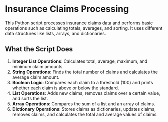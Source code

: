 # Insurance Claims Processing

This Python script processes insurance claims data and performs basic operations such as calculating totals, averages, and sorting. It uses different data structures like lists, arrays, and dictionaries.

## What the Script Does

1. **Integer List Operations**: Calculates total, average, maximum, and minimum claim amounts.
2. **String Operations**: Finds the total number of claims and calculates the average claim amount.
3. **Boolean Logic**: Compares each claim to a threshold (100) and prints whether each claim is above or below the standard.
4. **List Operations**: Adds new claims, removes claims over a certain value, and sorts the list.
5. **Array Operations**: Compares the sum of a list and an array of claims.
6. **Dictionary Operations**: Stores claims as dictionaries, updates claims, removes claims, and calculates the total and average values of claims.
